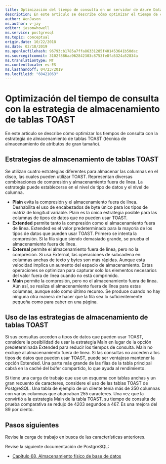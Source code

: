 ```yaml
---
title: Optimización del tiempo de consulta en un servidor de Azure Database for PostgreSQL mediante la estrategia de almacenamiento de tablas TOAST
description: En este artículo se describe cómo optimizar el tiempo de consulta con la estrategia de almacenamiento de tablas TOAST en un servidor de Azure Database for PostgreSQL.
author: WenJason
ms.author: v-jay
editor: jasonwhowell
ms.service: postgresql
ms.topic: conceptual
origin.date: 10/22/2018
ms.date: 02/18/2019
ms.openlocfilehash: 96793cb1785a7ffa86331285f401453641b50dac
ms.sourcegitcommit: 3102f886aa962842303c8753fe8fa5324a52834a
ms.translationtype: MT
ms.contentlocale: es-ES
ms.lasthandoff: 04/23/2019
ms.locfileid: "60421063"
---
```

# <a name="optimize-query-time-with-the-toast-table-storage-strategy"></a>Optimización del tiempo de consulta con la estrategia de almacenamiento de tablas TOAST 
En este artículo se describe cómo optimizar los tiempos de consulta con la estrategia de almacenamiento de tablas TOAST (técnica de almacenamiento de atributos de gran tamaño).

## <a name="toast-table-storage-strategies"></a>Estrategias de almacenamiento de tablas TOAST
Se utilizan cuatro estrategias diferentes para almacenar las columnas en el disco, las cuales pueden utilizar TOAST. Representan diversas combinaciones de compresión y almacenamiento fuera de línea. La estrategia puede establecerse en el nivel de tipo de datos y el nivel de columna.
- **Plain** evita la compresión y el almacenamiento fuera de línea. Deshabilita el uso de encabezados de byte único para los tipos de matriz de longitud variable. Plain es la única estrategia posible para las columnas de tipos de datos que no pueden usar TOAST.
- **Extended** permite tanto la compresión como el almacenamiento fuera de línea. Extended es el valor predeterminado para la mayoría de los tipos de datos que pueden usar TOAST. Primero se intenta la compresión. Si la fila sigue siendo demasiado grande, se prueba el almacenamiento fuera de línea.
- **External** permite el almacenamiento fuera de línea, pero no la compresión. Si usa External, las operaciones de subcadena en columnas anchas de texto y bytes son más rápidas. Aunque esta velocidad implica un aumento del espacio de almacenamiento. Estas operaciones se optimizan para capturar solo los elementos necesarios del valor fuera de línea cuando no está comprimido.
- **Main** permite la compresión, pero no el almacenamiento fuera de línea. Aún así, se realiza el almacenamiento fuera de línea para estas columnas, aunque solo como último recurso. Se produce cuando no hay ninguna otra manera de hacer que la fila sea lo suficientemente pequeña como para caber en una página.

## <a name="use-toast-table-storage-strategies"></a>Uso de las estrategias de almacenamiento de tablas TOAST
Si sus consultas acceden a tipos de datos que pueden usar TOAST, considere la posibilidad de usar la estrategia Main en lugar de la opción predeterminada Extended para reducir los tiempos de consulta. Main no excluye al almacenamiento fuera de línea. Si las consultas no acceden a los tipos de datos que pueden usar TOAST, puede ser ventajoso mantener la opción Extended. Una parte más grande de las filas de la tabla principal cabrá en la caché del búfer compartido, lo que ayuda al rendimiento.

Si tiene una carga de trabajo que use un esquema con tablas anchas y un gran recuento de caracteres, considere el uso de las tablas TOAST de PostgreSQL. Una tabla de ejemplo de un cliente tenía más de 350 columnas con varias columnas que abarcaban 255 caracteres. Una vez que la convirtió a la estrategia Main de la tabla TOAST, su tiempo de consulta de prueba comparativa se redujo de 4203 segundos a 467. Es una mejora del 89 por ciento.

## <a name="next-steps"></a>Pasos siguientes
Revise la carga de trabajo en busca de las características anteriores. 

Revise la siguiente documentación de PostgreSQL: 
- [Capítulo 68, Almacenamiento físico de base de datos](https://www.postgresql.org/docs/current/storage-toast.html) 